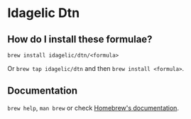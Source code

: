 # Idagelic Dtn

## How do I install these formulae?

`brew install idagelic/dtn/<formula>`

Or `brew tap idagelic/dtn` and then `brew install <formula>`.

## Documentation

`brew help`, `man brew` or check [Homebrew's documentation](https://docs.brew.sh).
